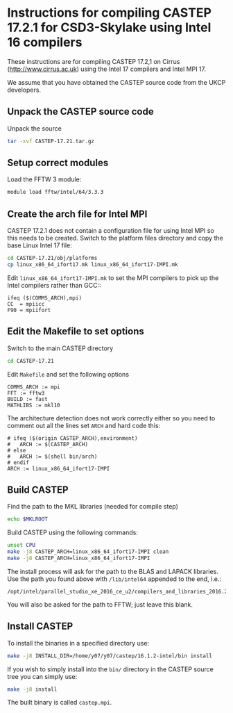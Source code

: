 Instructions for compiling CASTEP 17.2.1 for CSD3-Skylake using Intel 16 compilers
============================================================================

These instructions are for compiling CASTEP 17.2,1 on Cirrus (http://www.cirrus.ac.uk) using the Intel 17 compilers
and Intel MPI 17.

We assume that you have obtained the CASTEP source code from the UKCP developers.

Unpack the CASTEP source code
-----------------------------

Unpack the source

```bash
tar -xvf CASTEP-17.21.tar.gz 
```

Setup correct modules
---------------------

Load the FFTW 3 module:

```bash
module load fftw/intel/64/3.3.3
```

Create the arch file for Intel MPI
----------------------------------

CASTEP 17.2.1 does not contain a configuration file for using Intel MPI so this
needs to be created. Switch to the platform files directory and copy the base
Linux Intel 17 file:

```bash
cd CASTEP-17.21/obj/platforms
cp linux_x86_64_ifort17.mk linux_x86_64_ifort17-IMPI.mk
```

Edit `linux_x86_64_ifort17-IMPI.mk` to set the MPI compilers to pick up the 
Intel compilers rather than GCC::

```
ifeq ($(COMMS_ARCH),mpi)
CC  = mpiicc
F90 = mpiifort
```


Edit the Makefile to set options
--------------------------------

Switch to the main CASTEP directory

```bash
cd CASTEP-17.21
```

Edit `Makefile` and set the following options

```
COMMS_ARCH := mpi
FFT := fftw3
BUILD := fast
MATHLIBS := mkl10
```

The architecture detection does not work correctly either so you need to comment out all the
lines set `ARCH` and hard code this:

```
# ifeq ($(origin CASTEP_ARCH),environment)
#   ARCH := $(CASTEP_ARCH)
# else
#   ARCH := $(shell bin/arch)
# endif
ARCH := linux_x86_64_ifort17-IMPI
```

Build CASTEP
------------

Find the path to the MKL libraries (needed for compile step)

```bash
echo $MKLROOT
```

Build CASTEP using the following commands:

```bash
unset CPU
make -j8 CASTEP_ARCH=linux_x86_64_ifort17-IMPI clean
make -j8 CASTEP_ARCH=linux_x86_64_ifort17-IMPI
```

The install process will ask for the path to the BLAS and LAPACK libraries. Use the path
you found above with `/lib/intel64` appended to the end, i.e.:

```
/opt/intel/parallel_studio_xe_2016_ce_u2/compilers_and_libraries_2016.2.181/linux/mkl/lib/intel64
```

You will also be asked for the path to FFTW; just leave this blank.

Install CASTEP
--------------

To install the binaries in a specified directory use:

```bash
make -j8 INSTALL_DIR=/home/y07/y07/castep/16.1.2-intel/bin install
```

If you wish to simply install into the `bin/` directory in the CASTEP source
tree you can simply use:

```bash
make -j8 install
```

The built binary is called `castep.mpi`.
